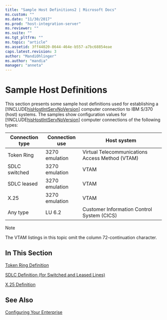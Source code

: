 ```yaml
---
title: "Sample Host Definitions2 | Microsoft Docs"
ms.custom: ""
ms.date: "11/30/2017"
ms.prod: "host-integration-server"
ms.reviewer: ""
ms.suite: ""
ms.tgt_pltfrm: ""
ms.topic: "article"
ms.assetid: 3ff44020-8644-464e-b557-a7bc68854eae
caps.latest.revision: 3
author: "MandiOhlinger"
ms.author: "mandia"
manager: "anneta"
---
```

# Sample Host Definitions
This section presents some sample host definitions used for establishing a [!INCLUDE[hisHostIntServNoVersion](../includes/hishostintservnoversion-md.md)] computer connection to IBM S/370 (host) systems. The samples show configuration values for [!INCLUDE[hisHostIntServNoVersion](../includes/hishostintservnoversion-md.md)] computer connections of the following types:  
  
|Connection type|Connection use|Host system|  
|---------------------|--------------------|-----------------|  
|Token Ring|3270 emulation|Virtual Telecommunications Access Method (VTAM)|  
|SDLC switched|3270 emulation|VTAM|  
|SDLC leased|3270 emulation|VTAM|  
|X.25|3270 emulation|VTAM|  
|Any type|LU 6.2|Customer Information Control System (CICS)|  
  
> [!NOTE]
>  The VTAM listings in this topic omit the column 72-continuation character.  
  
## In This Section  
 [Token Ring Definition](../core/token-ring-definition1.md)  
  
 [SDLC Definition (for Switched and Leased Lines)](../core/sdlc-definition-for-switched-and-leased-lines-2.md)  
  
 [X.25 Definition](../core/x-25-definition2.md)  
  
## See Also  
 [Configuring Your Enterprise](../core/configuring-your-enterprise1.md)